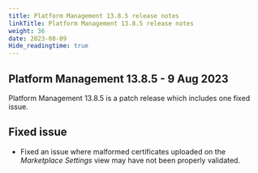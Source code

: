 ```yaml
---
title: Platform Management 13.8.5 release notes
linkTitle: Platform Management 13.8.5 release notes
weight: 36
date: 2023-08-09
Hide_readingtime: true
---
```


## Platform Management 13.8.5 - 9 Aug 2023

Platform Management 13.8.5 is a patch release which includes one fixed issue.

## Fixed issue

* Fixed an issue where malformed certificates uploaded on the *Marketplace Settings* view may have not been properly validated.
